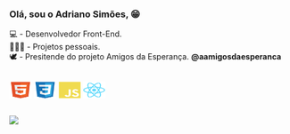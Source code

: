 ### Olá, sou o Adriano Simões, 😁

💻 - Desenvolvedor Front-End.<br>
👨🏻‍💻 - Projetos pessoais.<br>
🕊️ - Presitende do projeto Amigos da Esperança. <b>@aamigosdaesperanca</b><br>


<estilo div = "display:inline_block"> <br>
    <img align="center" alt="Adriano-HTML" height="30" width="40" src="https://raw.githubusercontent.com/devicons/devicon/master/icons/html5/html5-original.svg">
  <img align="center" alt="Adriano-CSS" height="30" width="40" src="https://raw.githubusercontent.com/devicons/devicon/master/icons/css3/css3-original.svg">
      <img align="center" alt="Adriano-Js" height="30" width="40" src="https://raw.githubusercontent.com/devicons/devicon/master/icons/javascript/javascript-plain.svg">
  <img align="center" alt="Adriano-React" height="30" width="40" src="https://raw.githubusercontent.com/devicons/devicon/master/icons/react/react-original.svg">
  </div>
  
  <br>
  
  <div>
    <a href="https://www.linkedin.com/in/adriano-sim%C3%B5es-7b37a5214/" target="_blank"><img src="https://img.shields.io/badge/-LinkedIn-%230077B5?style=for-the-badge&logo=linkedin&logoColor=white" target="_blank"></a> 
  
</div>




